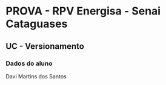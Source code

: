 # PROVA - RPV Energisa - Senai Cataguases

## UC - Versionamento 

### Dados do aluno
Davi Martins dos Santos
